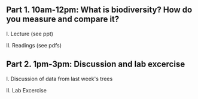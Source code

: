 ## Part 1. 10am-12pm: What is biodiversity? How do you measure and compare it?

I. Lecture (see ppt)

II. Readings (see pdfs)


## Part 2. 1pm-3pm: Discussion and lab excercise

I. Discussion of data from last week's trees

II. Lab Excercise 

